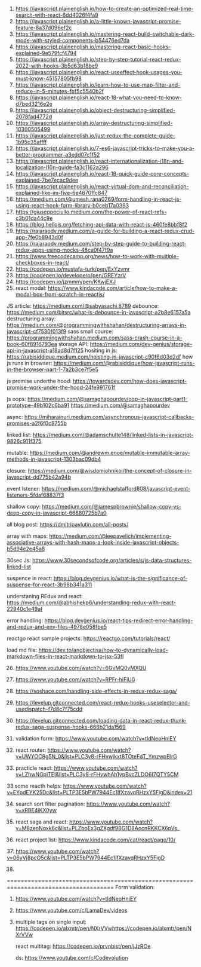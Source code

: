 1. https://javascript.plainenglish.io/how-to-create-an-optimized-real-time-search-with-react-6dd4026f4fa9
2. https://javascript.plainenglish.io/a-little-known-javascript-promise-feature-8a37d096ef2c
3. https://javascript.plainenglish.io/mastering-react-build-switchable-dark-mode-with-styled-components-b54476ed7da
4. https://javascript.plainenglish.io/mastering-react-basic-hooks-explained-9e579fcf4794
5. https://javascript.plainenglish.io/step-by-step-tutorial-react-redux-2022-with-hooks-3b5d63b18be9
6. https://javascript.plainenglish.io/react-useeffect-hook-usages-you-must-know-45157805fb98
7. https://javascript.plainenglish.io/learn-how-to-use-map-filter-and-reduce-in-5-minutes-fbf5c5540b2f
8. https://javascript.plainenglish.io/react-18-what-you-need-to-know-d7bed3216e2e
9. https://javascript.plainenglish.io/object-destructuring-simplified-2078fad4772d
10. https://javascript.plainenglish.io/array-destructuring-simplified-10300505499
11. https://javascript.plainenglish.io/just-redux-the-complete-guide-1b95c35affff
12. https://javascript.plainenglish.io/7-es6-javascript-tricks-to-make-you-a-better-programmer-a3edd07c1f52
13. https://javascript.plainenglish.io/react-internationalization-i18n-and-localization-l10n-guide-fa3c1162a296
14. https://javascript.plainenglish.io/react-18-quick-guide-core-concepts-explained-7be7ecac9dee
15. https://javascript.plainenglish.io/react-virtual-dom-and-reconciliation-explained-like-im-five-6e4670ffc847
16. https://medium.com/@umesh.rana0269/form-handling-in-react-js-using-react-hook-form-library-b0ceb17a0393
17. https://giuseppeciullo.medium.com/the-power-of-react-refs-c3b01da44c9e
18. https://blog.hellojs.org/fetching-api-data-with-react-js-460fe8bbf8f2
19. https://rajaraodv.medium.com/a-guide-for-building-a-react-redux-crud-app-7fe0b8943d0f
20. https://rajaraodv.medium.com/step-by-step-guide-to-building-react-redux-apps-using-mocks-48ca0f47f9a
21. https://www.freecodecamp.org/news/how-to-work-with-multiple-checkboxes-in-react/
22. https://codepen.io/mustafa-turk/pen/ExYzvmr
23. https://codepen.io/developero/pen/GREYzrV
24. https://codepen.io/jzmmm/pen/KKwjEXJ
25. react modal: https://www.kindacode.com/article/how-to-make-a-modal-box-from-scratch-in-reactjs/

JS article: https://medium.com/@sabyasachi.8789
debounce: https://medium.com/bitsrc/what-is-debounce-in-javascript-a2b8e6157a5a
destructuring array: https://medium.com/@programmingwithshahan/destructuring-arrays-in-javascript-cf7530f013f9
sass small cource: https://programmingwithshahan.medium.com/sass-crash-course-in-a-book-60f8916793ea
storage API: https://medium.com/dev-genius/storage-api-in-javascript-a18ad8d7f125
hositing in js: https://rabisiddique.medium.com/hoisting-in-javascript-c90f6d03d2df
how js runs in browser: https://medium.com/@rabisiddique/how-javascript-runs-in-the-browser-part-1-7a2b3ce7f5e5

js promise underthe hood: https://towardsdev.com/how-does-javascript-promise-work-under-the-hood-24fe991761f

js oops: https://medium.com/@samaghapourdev/oop-in-javascript-part1-prototype-49b102c6ba91
https://medium.com/@samaghapourdev


async: https://miharainuri.medium.com/asynchronous-javascript-callbacks-promises-a2f6f0c9755b

linked list: https://medium.com/@adamschulte148/linked-lists-in-javascript-9826c911f375


mutable: https://medium.com/@andrewm.enoe/mutable-immutable-array-methods-in-javascript-1303bac09db4

closure: https://medium.com/@wisdomjohnikoi/the-concept-of-closure-in-javascript-dd775b42a94b

event lstener: https://medium.com/@michaelstafford808/javascript-event-listeners-5fdaf68837f3

shallow copy: https://medium.com/@jamespbrownie/shallow-copy-vs-deep-copy-in-javascript-66880725b7a0


all blog post: https://dmitripavlutin.com/all-posts/



array with maps: https://medium.com/@leepavelich/implementing-associative-arrays-with-hash-maps-a-look-inside-javascript-objects-b5d94e2e45a8


30sec Js: https://www.30secondsofcode.org/articles/s/js-data-structures-linked-list



suspence in react: https://blog.devgenius.io/what-is-the-significance-of-suspense-for-react-3b98b341a311

understaning REdux and react: https://medium.com/@abhishekp6/understanding-redux-with-react-22940c1e49af


error handling: https://blog.devgenius.io/react-tips-redirect-error-handling-and-redux-and-env-files-4978e058fbe5


reactgo react sample projects: https://reactgo.com/tutorials/react/

load md file: https://dev.to/anobjectisa/how-to-dynamically-load-markdown-files-in-react-markdown-to-jsx-53fl















26. https://www.youtube.com/watch?v=6GvMQ0vMXQU
27. https://www.youtube.com/watch?v=RPFr-hiFiU0
28. https://soshace.com/handling-side-effects-in-redux-redux-saga/
29. https://levelup.gitconnected.com/react-redux-hooks-useselector-and-usedispatch-f7d8c7f75cdd
30. https://levelup.gitconnected.com/loading-data-in-react-redux-thunk-redux-saga-suspense-hooks-666b21da1569

31. validation form: https://www.youtube.com/watch?v=tIdNeoHniEY

32. react router: https://www.youtube.com/watch?v=UWYOC8g5N_0&list=PLC3y8-rFHvwjkxt8TOteFdT_YmzwpBlrG

33. practicle react: https://www.youtube.com/watch?v=LZhwNGpiTEI&list=PLC3y8-rFHvwhAh1ypBvcZLDO6I7QTY5CM

33.some reacth helps: https://www.youtube.com/watch?v=EYpdEYK25Dc&list=PLTP3E5bPW7944Ec1lfXzavqRHzxY5FigD&index=21

34. search sort filter pagination: https://www.youtube.com/watch?v=xRBE4iKX0yw

35. react saga and react: https://www.youtube.com/watch?v=M8zenNqxk6c&list=PLZboEx3gZXgdf9BG1D8AocnRKKCX6pVs_

36. react project list: https://www.kindacode.com/cat/react/page/10/

37: https://www.youtube.com/watch?v=06yVj8pcO5c&list=PLTP3E5bPW7944Ec1lfXzavqRHzxY5FigD

38. 
    



=====================================================================================
Form validation:
1. https://www.youtube.com/watch?v=tIdNeoHniEY
2. https://www.youtube.com/c/LamaDev/videos


3. multiple tags on single input:
   https://codepen.io/alxmtr/pen/NXrVVwhttps://codepen.io/alxmtr/pen/NXrVVw


   react multitag: https://codepen.io/prvnbist/pen/jJzROe


   ds: https://www.youtube.com/c/Codevolution

